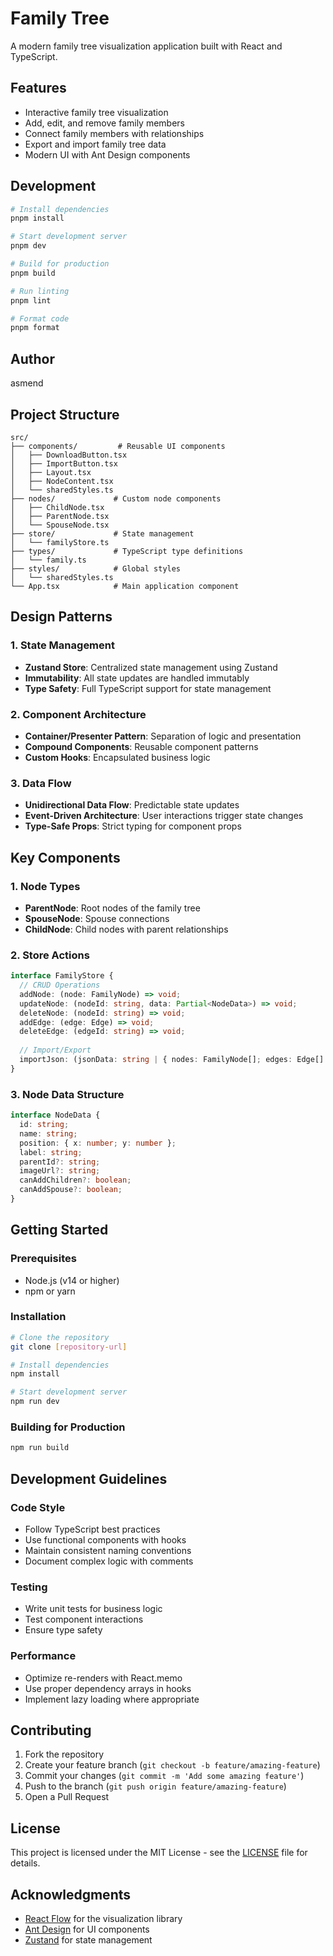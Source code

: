 # Family Tree

A modern family tree visualization application built with React and TypeScript.

## Features

- Interactive family tree visualization
- Add, edit, and remove family members
- Connect family members with relationships
- Export and import family tree data
- Modern UI with Ant Design components

## Development

```bash
# Install dependencies
pnpm install

# Start development server
pnpm dev

# Build for production
pnpm build

# Run linting
pnpm lint

# Format code
pnpm format
```

## Author

asmend

## Project Structure

```
src/
├── components/         # Reusable UI components
│   ├── DownloadButton.tsx
│   ├── ImportButton.tsx
│   ├── Layout.tsx
│   ├── NodeContent.tsx
│   └── sharedStyles.ts
├── nodes/             # Custom node components
│   ├── ChildNode.tsx
│   ├── ParentNode.tsx
│   └── SpouseNode.tsx
├── store/             # State management
│   └── familyStore.ts
├── types/             # TypeScript type definitions
│   └── family.ts
├── styles/            # Global styles
│   └── sharedStyles.ts
└── App.tsx            # Main application component
```

## Design Patterns

### 1. State Management
- **Zustand Store**: Centralized state management using Zustand
- **Immutability**: All state updates are handled immutably
- **Type Safety**: Full TypeScript support for state management

### 2. Component Architecture
- **Container/Presenter Pattern**: Separation of logic and presentation
- **Compound Components**: Reusable component patterns
- **Custom Hooks**: Encapsulated business logic

### 3. Data Flow
- **Unidirectional Data Flow**: Predictable state updates
- **Event-Driven Architecture**: User interactions trigger state changes
- **Type-Safe Props**: Strict typing for component props

## Key Components

### 1. Node Types
- **ParentNode**: Root nodes of the family tree
- **SpouseNode**: Spouse connections
- **ChildNode**: Child nodes with parent relationships

### 2. Store Actions
```typescript
interface FamilyStore {
  // CRUD Operations
  addNode: (node: FamilyNode) => void;
  updateNode: (nodeId: string, data: Partial<NodeData>) => void;
  deleteNode: (nodeId: string) => void;
  addEdge: (edge: Edge) => void;
  deleteEdge: (edgeId: string) => void;
  
  // Import/Export
  importJson: (jsonData: string | { nodes: FamilyNode[]; edges: Edge[] }) => void;
}
```

### 3. Node Data Structure
```typescript
interface NodeData {
  id: string;
  name: string;
  position: { x: number; y: number };
  label: string;
  parentId?: string;
  imageUrl?: string;
  canAddChildren?: boolean;
  canAddSpouse?: boolean;
}
```

## Getting Started

### Prerequisites
- Node.js (v14 or higher)
- npm or yarn

### Installation
```bash
# Clone the repository
git clone [repository-url]

# Install dependencies
npm install

# Start development server
npm run dev
```

### Building for Production
```bash
npm run build
```

## Development Guidelines

### Code Style
- Follow TypeScript best practices
- Use functional components with hooks
- Maintain consistent naming conventions
- Document complex logic with comments

### Testing
- Write unit tests for business logic
- Test component interactions
- Ensure type safety

### Performance
- Optimize re-renders with React.memo
- Use proper dependency arrays in hooks
- Implement lazy loading where appropriate

## Contributing

1. Fork the repository
2. Create your feature branch (`git checkout -b feature/amazing-feature`)
3. Commit your changes (`git commit -m 'Add some amazing feature'`)
4. Push to the branch (`git push origin feature/amazing-feature`)
5. Open a Pull Request

## License

This project is licensed under the MIT License - see the [LICENSE](LICENSE) file for details.

## Acknowledgments

- [React Flow](https://reactflow.dev/) for the visualization library
- [Ant Design](https://ant.design/) for UI components
- [Zustand](https://github.com/pmndrs/zustand) for state management
